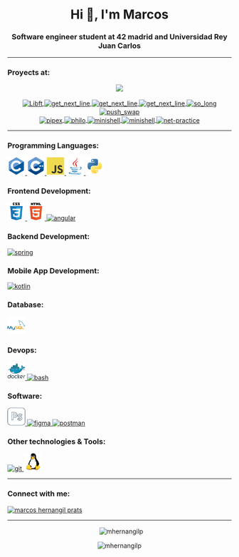 <h1 align="center">Hi 👋, I'm Marcos</h1>
<h3 align="center">Software engineer student at 42 madrid and Universidad Rey Juan Carlos</h3>

***

<h3 align="left">Proyects at:</h3>
<p align="center"><a href="https://www.42madrid.com/" target="_blank"><img height="100" src="https://user-images.githubusercontent.com/123759990/222996320-ba730dc4-b0dc-4f5c-aabd-d077e3b2b638.png""></a></p>
<div align="center" style="display: inline_block">
  <a href="https://github.com/mhernangilp/Libft" target="_blank">
    <img align="center" alt="Libft"  height="100" src="https://user-images.githubusercontent.com/123759990/222992943-816974fc-0048-4e9d-a50f-ddece0633b42.png">
  </a>
  <a href="https://github.com/mhernangilp/get_next_line" target="_blank">
    <img align="center" alt="get_next_line"  height="100" src="https://user-images.githubusercontent.com/123759990/222993022-6acab917-6074-4014-a84a-dc94e7bb547d.png">
  </a>
  <a href="https://github.com/mhernangilp/Born2beroot" target="_blank">
    <img align="center" alt="get_next_line"  height="100" src="https://user-images.githubusercontent.com/123759990/229471675-fe9d5029-f09e-4d43-b83c-dc14d736ad2a.png">
  </a>
  <a href="https://github.com/mhernangilp/ft_printf" target="_blank">
    <img align="center" alt="get_next_line"  height="100" src="https://user-images.githubusercontent.com/123759990/230787654-f610615d-d974-41b7-877e-7827e9a5f22e.png">
  </a>
  <a href="https://github.com/mhernangilp/so_long">
    <img align="center" alt="so_long"  height="100" src="https://github.com/mhernangilp/so_long/assets/123759990/b3e80e20-da64-45ce-8345-981fe1e66f9f">
  </a>
  <a href="https://github.com/mhernangilp/push_swap">
    <img align="center" alt="push_swap"  height="100" src="https://github.com/mhernangilp/mhernangilp/assets/123759990/8591cd9c-1c51-48e6-a77f-a47fb6989e16">
  </a>
</div>
<div align="center" style="display: inline_block">
  <a href="https://github.com/mhernangilp/pipex">
    <img align="center" alt="pipex"  height="100" src="https://github.com/mhernangilp/mhernangilp/assets/123759990/d6a8028b-a098-46a3-86e6-1923b0eac20c">
  </a>
  <a href="https://github.com/mhernangilp/philo">
    <img align="center" alt="philo"  height="100" src="https://github.com/mhernangilp/mhernangilp/assets/123759990/e5772757-ea4f-44e3-80d1-9c4a3f6858e4">
  </a>
  <a href="https://github.com/mhernangilp/minishell">
    <img align="center" alt="minishell"  height="100" src="https://github.com/mhernangilp/mhernangilp/assets/123759990/fa1483b4-f727-4aae-94d1-9549936226f0">
  </a>
  <a href="https://github.com/mhernangilp/cub3D">
    <img align="center" alt="minishell"  height="100" src="https://github.com/mhernangilp/mhernangilp/assets/123759990/307eb97f-f01b-472f-b425-38a726a4f8c5">
  </a>
  <a href="https://github.com/mhernangilp/NetPractice">
    <img align="center" alt="net-practice"  height="100" src="https://github.com/user-attachments/assets/1f9cd7e3-40d1-47ab-be68-06d4b1212e47">
  </a>
</div>


***


<h3 align="left">Programming Languages:</h3>
<p align="left">
  <a href="https://www.cprogramming.com/" target="_blank" rel="noreferrer">
    <img src="https://raw.githubusercontent.com/devicons/devicon/master/icons/c/c-original.svg"     alt="c" width="40" height="40"/>
  </a>
  <a href="https://www.w3schools.com/cpp/" target="_blank" rel="noreferrer"> <img
    src="https://raw.githubusercontent.com/devicons/devicon/master/icons/cplusplus/cplusplus-original.svg" alt="cplusplus" width="40" height="40"/>
  </a>
  <a href="https://developer.mozilla.org/en-US/docs/Web/JavaScript" target="_blank" rel="noreferrer">
    <img src="https://raw.githubusercontent.com/devicons/devicon/master/icons/javascript/javascript-original.svg" alt="javascript" width="40" height="40"/>
  </a>
  <a href="https://www.java.com" target="_blank" rel="noreferrer">
    <img src="https://raw.githubusercontent.com/devicons/devicon/master/icons/java/java-original.svg" alt="java" width="40" height="40"/>
  </a>
  <a href="https://www.python.org" target="_blank" rel="noreferrer">
    <img src="https://raw.githubusercontent.com/devicons/devicon/master/icons/python/python-original.svg" alt="python" width="40" height="40"/>
  </a>
</p>

<h3 align="left">Frontend Development:</h3>
<p align="left">
  <a href="https://www.w3schools.com/css/" target="_blank" rel="noreferrer">
    <img src="https://raw.githubusercontent.com/devicons/devicon/master/icons/css3/css3-original-wordmark.svg" alt="css3" width="40" height="40"/>
  </a>
  <a href="https://www.w3.org/html/" target="_blank" rel="noreferrer">
    <img src="https://raw.githubusercontent.com/devicons/devicon/master/icons/html5/html5-original-wordmark.svg" alt="html5" width="40" height="40"/>
  </a>
  <a href="https://angular.io" target="_blank" rel="noreferrer">
    <img src="https://angular.io/assets/images/logos/angular/angular.svg" alt="angular" width="40" height="40"/>
  </a>
</p>

<h3 align="left">Backend Development:</h3>
<p align="left">
  <a href="https://spring.io/" target="_blank" rel="noreferrer">
    <img src="https://www.vectorlogo.zone/logos/springio/springio-icon.svg" alt="spring" width="40" height="40"/>
  </a> 
</p>

<h3 align="left">Mobile App Development:</h3>
<p align="left">
  <a href="https://kotlinlang.org" target="_blank" rel="noreferrer">
    <img src="https://www.vectorlogo.zone/logos/kotlinlang/kotlinlang-icon.svg" alt="kotlin" width="40" height="40"/>
  </a>
</p>

<h3 align="left">Database:</h3>
<p align="left">
  <a href="https://www.mysql.com/" target="_blank" rel="noreferrer">
    <img src="https://raw.githubusercontent.com/devicons/devicon/master/icons/mysql/mysql-original-wordmark.svg" alt="mysql" width="40" height="40"/>
  </a>
</p>

<h3 align="left">Devops:</h3>
<p align="left">
  <a href="https://www.docker.com/" target="_blank" rel="noreferrer">
    <img src="https://raw.githubusercontent.com/devicons/devicon/master/icons/docker/docker-original-wordmark.svg" alt="docker" width="40" height="40"/>
  </a>
  <a href="https://www.gnu.org/software/bash/" target="_blank" rel="noreferrer">
    <img src="https://www.vectorlogo.zone/logos/gnu_bash/gnu_bash-icon.svg" alt="bash" width="40" height="40"/>
  </a>
</p>

<h3 align="left">Software:</h3>
<p align="left">
  <a href="https://www.photoshop.com/en" target="_blank" rel="noreferrer">
    <img src="https://raw.githubusercontent.com/devicons/devicon/master/icons/photoshop/photoshop-line.svg" alt="photoshop" width="40" height="40"/>
  </a>
  <a href="https://www.figma.com/" target="_blank" rel="noreferrer">
    <img src="https://www.vectorlogo.zone/logos/figma/figma-icon.svg" alt="figma" width="40" height="40"/>
  </a>
  <a href="https://postman.com" target="_blank" rel="noreferrer">
    <img src="https://www.vectorlogo.zone/logos/getpostman/getpostman-icon.svg" alt="postman" width="40" height="40"/>
  </a>
</p>

<h3 align="left">Other technologies & Tools:</h3>
<p align="left">
  <a href="https://git-scm.com/" target="_blank" rel="noreferrer">
    <img src="https://www.vectorlogo.zone/logos/git-scm/git-scm-icon.svg" alt="git" width="40" height="40"/>
  </a>
  <a href="https://www.linux.org/" target="_blank" rel="noreferrer">
    <img src="https://raw.githubusercontent.com/devicons/devicon/master/icons/linux/linux-original.svg" alt="linux" width="40" height="40"/>
  </a>
</p>

***
  
<h3 align="left">Connect with me:</h3>
<p align="left">
  <a href="https://es.linkedin.com/in/marcos-hernangil-prats" target="blank">
    <img align="center" src="https://raw.githubusercontent.com/rahuldkjain/github-profile-readme-generator/master/src/images/icons/Social/linked-in-alt.svg" alt="marcos hernangil prats" height="30" width="40" />
  </a>
</p>
  
***
  
<p align="center">&nbsp;
  <img align="center" src="https://github-readme-stats.vercel.app/api?username=mhernangilp&theme=tokyonight&show_icons=true&locale=en&hide_border=true&include_all_commits=true&count_private=true" alt="mhernangilp" />
</p>
<p align="center">
  <img align="center" src="https://github-readme-streak-stats.herokuapp.com/?user=mhernangilp&theme=tokyonight&hide_border=true" alt="mhernangilp" />
</p>
